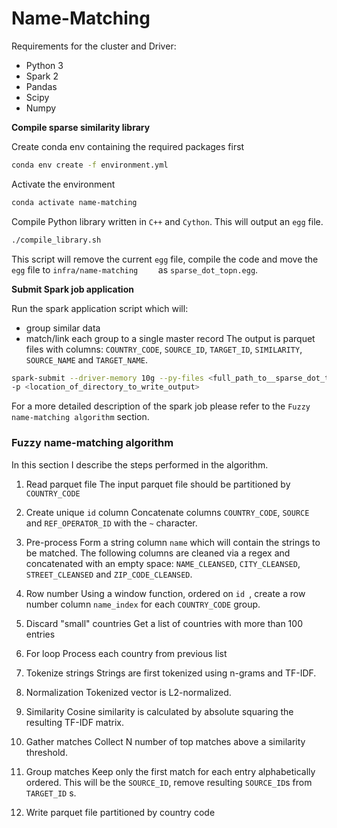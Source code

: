 # Name-Matching

Requirements for the cluster and Driver:

- Python 3
- Spark 2
- Pandas
- Scipy
- Numpy

**Compile sparse similarity library**

Create conda env containing the required packages first
```bash
conda env create -f environment.yml
```
Activate the environment
```bash
conda activate name-matching
```

Compile Python library written in `C++` and `Cython`. This will output an `egg`  file.
```bash
./compile_library.sh
```
This script will remove the current `egg` file, compile the code and move the `egg` file to `infra/name-matching	` as `sparse_dot_topn.egg`.


**Submit Spark job application**

Run the spark application script which will:
- group similar data 
- match/link each group to a single master record 
The output is parquet files with columns:
`COUNTRY_CODE`, `SOURCE_ID`, `TARGET_ID`, `SIMILARITY`, `SOURCE_NAME` and `TARGET_NAME`.

```bash
spark-submit --driver-memory 10g --py-files <full_path_to__sparse_dot_topn.egg_file> <full_path_to__match_operators.py_file> -f <location_of_input_parquet_file>
-p <location_of_directory_to_write_output>
```
For a more detailed description of the spark job please refer to the `Fuzzy name-matching algorithm` section.

### Fuzzy name-matching algorithm

In this section I describe the steps performed in the algorithm.

1. Read parquet file
The input parquet file should be partitioned by `COUNTRY_CODE`

2. Create unique `id` column
Concatenate columns `COUNTRY_CODE`, `SOURCE` and `REF_OPERATOR_ID` with the `~` character.

3. Pre-process
Form a string column `name` which will contain the strings to be matched. The following columns are cleaned via a regex and concatenated with an empty space: `NAME_CLEANSED`, `CITY_CLEANSED`, `STREET_CLEANSED` and `ZIP_CODE_CLEANSED`.

4. Row number
Using a window function, ordered on `id `, create a row number column `name_index` for each `COUNTRY_CODE` group.

5. Discard "small" countries
Get a list of countries with more than 100 entries

5. For loop
Process each country from previous list

6. Tokenize strings
Strings are first tokenized using n-grams and TF-IDF.

7. Normalization
Tokenized vector is L2-normalized.

8. Similarity
Cosine similarity is calculated by absolute squaring the resulting TF-IDF matrix.

9. Gather matches
Collect N number of top matches above a similarity threshold.

10. Group matches
Keep only the first match for each entry alphabetically ordered. This will be the `SOURCE_ID`, remove resulting `SOURCE_ID`s from `TARGET_ID` s.

11. Write parquet file partitioned by country code

